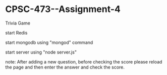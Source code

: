 # CPSC-473--Assignment-4
Trivia Game

start Redis 

start mongodb using "mongod" command

start server using "node server.js"

note: After adding a new question, before checking the score please reload the page and then enter the answer and check the score.
